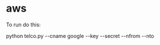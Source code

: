 # aws

To run do this:

python telco.py --cname google --key <key> --secret <secret> --nfrom <phone> --nto <tophone>

